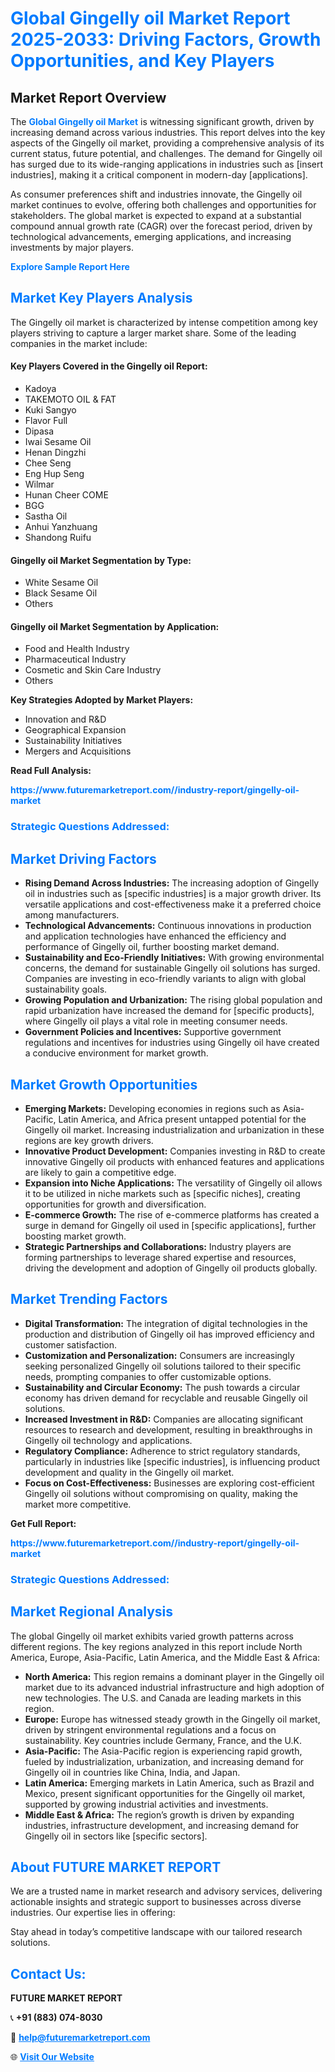 <h1 style="color: #007BFF;">Global Gingelly oil Market Report 2025-2033: Driving Factors, Growth Opportunities, and Key Players</h1>

<section id="overview">
<h2>Market Report Overview</h2>
<p>The <a href="https://www.futuremarketreport.com//industry-report/gingelly-oil-market" style="color: #007BFF; text-decoration: none;"><strong>Global Gingelly oil Market</strong></a> is witnessing significant growth, driven by increasing demand across various industries. This report delves into the key aspects of the Gingelly oil market, providing a comprehensive analysis of its current status, future potential, and challenges. The demand for Gingelly oil has surged due to its wide-ranging applications in industries such as [insert industries], making it a critical component in modern-day [applications].</p>
<p>As consumer preferences shift and industries innovate, the Gingelly oil market continues to evolve, offering both challenges and opportunities for stakeholders. The global market is expected to expand at a substantial compound annual growth rate (CAGR) over the forecast period, driven by technological advancements, emerging applications, and increasing investments by major players.</p>
</section>

<section id="overview">
<p><a href="https://www.futuremarketreport.com//request-sample/reportId=88284" style="color: #007BFF; text-decoration: none;"><strong>Explore Sample Report Here</strong></a></p>
</section>

<section id="key-players">
<h2 style="color: #007BFF;">Market Key Players Analysis</h2>
<p>The Gingelly oil market is characterized by intense competition among key players striving to capture a larger market share. Some of the leading companies in the market include:</p>
<h4>Key Players Covered in the Gingelly oil Report:</h4>
<ul><li>Kadoya</li><li>TAKEMOTO OIL &amp; FAT</li><li>Kuki Sangyo</li><li>Flavor Full</li><li>Dipasa</li><li>Iwai Sesame Oil</li><li>Henan Dingzhi</li><li>Chee Seng</li><li>Eng Hup Seng</li><li>Wilmar</li><li>Hunan Cheer COME</li><li>BGG</li><li>Sastha Oil</li><li>Anhui Yanzhuang</li><li>Shandong Ruifu</li></ul>
<h4>Gingelly oil Market Segmentation by Type:</h4>
<ul><li>White Sesame Oil</li><li>Black Sesame Oil</li><li>Others</li></ul>

<h4>Gingelly oil Market Segmentation by Application:</h4>
<ul><li>Food and Health Industry</li><li>Pharmaceutical Industry</li><li>Cosmetic and Skin Care Industry</li><li>Others</li></ul>
<p><strong>Key Strategies Adopted by Market Players:</strong></p>
<ul>
<li>Innovation and R&D</li>
<li>Geographical Expansion</li>
<li>Sustainability Initiatives</li>
<li>Mergers and Acquisitions</li>
</ul>
</section>

<section>
<p><strong>Read Full Analysis: </strong></p><a href="https://www.futuremarketreport.com//industry-report/gingelly-oil-market" style="color: #007BFF; text-decoration: none;"><strong>https://www.futuremarketreport.com//industry-report/gingelly-oil-market</strong></a>
<h3 style="color: #007BFF;">Strategic Questions Addressed:</h3>
</section>

<section id="driving-factors">
<h2 style="color: #007BFF;">Market Driving Factors</h2>
<ul>
<li><strong>Rising Demand Across Industries:</strong> The increasing adoption of Gingelly oil in industries such as [specific industries] is a major growth driver. Its versatile applications and cost-effectiveness make it a preferred choice among manufacturers.</li>
<li><strong>Technological Advancements:</strong> Continuous innovations in production and application technologies have enhanced the efficiency and performance of Gingelly oil, further boosting market demand.</li>
<li><strong>Sustainability and Eco-Friendly Initiatives:</strong> With growing environmental concerns, the demand for sustainable Gingelly oil solutions has surged. Companies are investing in eco-friendly variants to align with global sustainability goals.</li>
<li><strong>Growing Population and Urbanization:</strong> The rising global population and rapid urbanization have increased the demand for [specific products], where Gingelly oil plays a vital role in meeting consumer needs.</li>
<li><strong>Government Policies and Incentives:</strong> Supportive government regulations and incentives for industries using Gingelly oil have created a conducive environment for market growth.</li>
</ul>
</section>

<section id="growth-opportunities">
<h2 style="color: #007BFF;">Market Growth Opportunities</h2>
<ul>
<li><strong>Emerging Markets:</strong> Developing economies in regions such as Asia-Pacific, Latin America, and Africa present untapped potential for the Gingelly oil market. Increasing industrialization and urbanization in these regions are key growth drivers.</li>
<li><strong>Innovative Product Development:</strong> Companies investing in R&D to create innovative Gingelly oil products with enhanced features and applications are likely to gain a competitive edge.</li>
<li><strong>Expansion into Niche Applications:</strong> The versatility of Gingelly oil allows it to be utilized in niche markets such as [specific niches], creating opportunities for growth and diversification.</li>
<li><strong>E-commerce Growth:</strong> The rise of e-commerce platforms has created a surge in demand for Gingelly oil used in [specific applications], further boosting market growth.</li>
<li><strong>Strategic Partnerships and Collaborations:</strong> Industry players are forming partnerships to leverage shared expertise and resources, driving the development and adoption of Gingelly oil products globally.</li>
</ul>
</section>

<section id="trending-factors">
<h2 style="color: #007BFF;">Market Trending Factors</h2>
<ul>
<li><strong>Digital Transformation:</strong> The integration of digital technologies in the production and distribution of Gingelly oil has improved efficiency and customer satisfaction.</li>
<li><strong>Customization and Personalization:</strong> Consumers are increasingly seeking personalized Gingelly oil solutions tailored to their specific needs, prompting companies to offer customizable options.</li>
<li><strong>Sustainability and Circular Economy:</strong> The push towards a circular economy has driven demand for recyclable and reusable Gingelly oil solutions.</li>
<li><strong>Increased Investment in R&D:</strong> Companies are allocating significant resources to research and development, resulting in breakthroughs in Gingelly oil technology and applications.</li>
<li><strong>Regulatory Compliance:</strong> Adherence to strict regulatory standards, particularly in industries like [specific industries], is influencing product development and quality in the Gingelly oil market.</li>
<li><strong>Focus on Cost-Effectiveness:</strong> Businesses are exploring cost-efficient Gingelly oil solutions without compromising on quality, making the market more competitive.</li>
</ul>
</section>

<section>
<p><strong>Get Full Report: </strong></p><a href="https://www.futuremarketreport.com//industry-report/gingelly-oil-market" style="color: #007BFF; text-decoration: none;"><strong>https://www.futuremarketreport.com//industry-report/gingelly-oil-market</strong></a>
<h3 style="color: #007BFF;">Strategic Questions Addressed:</h3>
</section>


<section id="regional-analysis">
<h2 style="color: #007BFF;">Market Regional Analysis</h2>
<p>The global Gingelly oil market exhibits varied growth patterns across different regions. The key regions analyzed in this report include North America, Europe, Asia-Pacific, Latin America, and the Middle East & Africa:</p>
<ul>
<li><strong>North America:</strong> This region remains a dominant player in the Gingelly oil market due to its advanced industrial infrastructure and high adoption of new technologies. The U.S. and Canada are leading markets in this region.</li>
<li><strong>Europe:</strong> Europe has witnessed steady growth in the Gingelly oil market, driven by stringent environmental regulations and a focus on sustainability. Key countries include Germany, France, and the U.K.</li>
<li><strong>Asia-Pacific:</strong> The Asia-Pacific region is experiencing rapid growth, fueled by industrialization, urbanization, and increasing demand for Gingelly oil in countries like China, India, and Japan.</li>
<li><strong>Latin America:</strong> Emerging markets in Latin America, such as Brazil and Mexico, present significant opportunities for the Gingelly oil market, supported by growing industrial activities and investments.</li>
<li><strong>Middle East & Africa:</strong> The region’s growth is driven by expanding industries, infrastructure development, and increasing demand for Gingelly oil in sectors like [specific sectors].</li>
</ul>
</section>

<footer>
<h2 style="color: #007BFF;">About FUTURE MARKET REPORT</h2>
<p>We are a trusted name in market research and advisory services, delivering actionable insights and strategic support to businesses across diverse industries. Our expertise lies in offering:</p>

<p>Stay ahead in today’s competitive landscape with our tailored research solutions.</p>

<h2 style="color: #007BFF;">Contact Us:</h2>
<p><strong>FUTURE MARKET REPORT</strong></p>
<p>📞 <strong>+91 (883) 074-8030</strong></p>
<p>📧 <strong><a href="mailto:help@futuremarketreport.com" style="color: #007BFF;">help@futuremarketreport.com</a></strong></p>
<p>🌐 <strong><a href="https://www.futuremarketreport.com/" style="color: #007BFF;">Visit Our Website</a></strong></p>
</footer>
